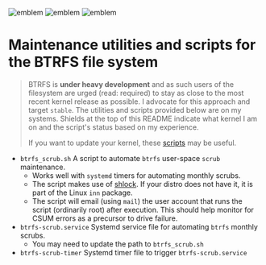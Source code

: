![emblem](https://img.shields.io/badge/project-passive-lightgrey.svg) ![emblem](https://img.shields.io/badge/kernel-4.5.4-brightgreen.svg) ![emblem](https://img.shields.io/badge/btrfs--progs-4.5.3-brightgreen.svg)

# Maintenance utilities and scripts for the BTRFS file system

>BTRFS is **under heavy development** and as such users of the filesystem are urged (read: required) to stay as close to the most recent kernel 
release as possible. I advocate for this approach and target `stable`. The utilities and scripts provided below are on my systems.
Shields at the top of this README indicate what kernel I am on and the script's status based on my experience.
>
> If you want to update your kernel, these [scripts](https://github.com/mtompkins/linux-kernel-utilities) may be useful.

- `btrfs_scrub.sh` A script to automate `btrfs` user-space `scrub` maintenance. 
    - Works well with `systemd` timers for automating monthly scrubs.
    - The script makes use of [shlock](http://linux.die.net/man/1/shlock). If your distro does not have it,
it is part of the Linux `inn` package.
    - The script will email (using `mail`) the user account that runs the script (ordinarily root)
    after execution. This should help monitor for CSUM errors as a precursor to drive failure.
- `btrfs-scrub.service` Systemd service file for automating `btrfs` monthly scrubs.
    - You may need to update the path to `btrfs_scrub.sh`
- `btrfs-scrub-timer` Systemd timer file to trigger `btrfs-scrub.service`